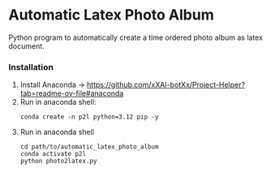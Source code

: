 # Automatic Latex Photo Album

Python program to automatically create a time ordered photo album as latex document.


### Installation

1. Install Anaconda -> https://github.com/xXAI-botXx/Project-Helper?tab=readme-ov-file#anaconda
2. Run in anaconda shell: 
    ```anaconda
    conda create -n p2l python=3.12 pip -y
    ```
3. Run in anaconda shell
    ```
    cd path/to/automatic_latex_photo_album
    conda activate p2l
    python photo2latex.py
    ```
